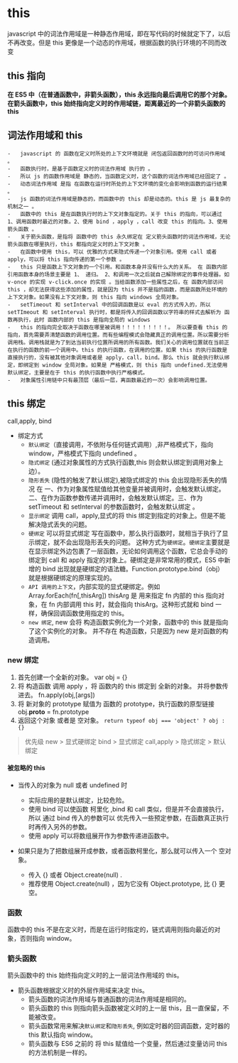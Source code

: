 # this

javascript 中的词法作用域是一种静态作用域，即在写代码的时候就定下了，以后不再改变。但是 this 更像是一个动态的作用域，根据函数的执行环境的不同而改变

## this 指向

**在 ES5 中（在普通函数中，非箭头函数），this 永远指向最后调用它的那个对象。在箭头函数中，this 始终指向定义时的作用域链，距离最近的一个非箭头函数的 this**

## 词法作用域和 this

    -   javascript 的 函数在定义时所处的上下文环境就是 闭包返回函数时的可访问作用域 。
    -   函数执行时，是基于函数定义时的词法作用域 执行的 。
    -   所以 js 的函数作用域是 静态的，当函数定义时，这个函数的词法作用域已经固定了 。
    -   动态词法作用域 是指 在函数在运行时所处的上下文环境的变化会影响到函数的运行结果 。
    -   js 函数的词法作用域是静态的，而函数中的 this 却是动态的。this 是 js 最复杂的机制之一 。
    -   函数中的 this 是在函数执行时的上下文对象指定的。关于 this 的指向，可以通过 1、调用函数时最近的对象。2、使用 bind ，apply ，call 改变 this 的指向。3、使用 箭头函数 。
    -   关于箭头函数，是指将 函数中的 this 永久绑定在 定义箭头函数时的词法作用域，无论箭头函数在哪里执行，this 都指向定义时的上下文对象 。
    -   在函数中使用 this，可以 优雅的方式来隐式传递一个对象引用。使用 call 或者 apply，可以将 this 指向传递的第一个参数 。
    -   this 只是函数上下文对象的一个引用。和函数本身并没有什么大的关系。 在 函数内部引用函数本身的场景主要是 1、 递归。 2、和调用一次之后就自己解除绑定的事件处理器。如 v-once 的实现 v-click.once 的实现 。当给函数添加一些属性之后，在 函数内部访问 this ，却无法获得这些添加的属性，就是因为 this 并不是指的函数，而是函数所处环境的上下文对象。如果没有上下文对象，则 this 指向 windows 全局对象。
    -   setTimeout 和 setInterval 中的回调函数是以 eval 的方式传入的，所以 setTImeout 和 setInterval 执行时，都是将传入的回调函数以字符串的样式去解析为 函数再执行，此时 函数内部的 this 是指向全局的 windows
    -   this 的指向完全取决于函数在哪里被调用！！！！！！！！！。 所以要查看 this 的指向，首先需要弄清楚函数的调用位置。而有些编程模式会隐藏真正的调用位置。所以需要分析调用栈。调用栈就是为了到达当前执行位置所调用的所有函数。我们关心的调用位置就在当前正在执行的函数的前一个调用中。this 的执行函数，在调用的位置。如果 this 的执行函数是 直接执行的，没有被其他对象调用或者是 apply，call，bind。那么 this 就会执行默认绑定，即绑定到 window 全局对象。如果是 严格模式，则 this 指向 undefined.无法使用默认绑定，主要是在于 this 的执行函数中执行严格模式。
    -   对象属性引用链中只有最顶层（最后一层，离函数最近的一次）会影响调用位置。

## this 绑定

call,apply, bind

- 绑定方式
  - `默认绑定`（直接调用，不依附与任何链式调用）,非严格模式下，指向 window，严格模式下指向 undefined 。
  - `隐式绑定` (通过对象属性的方式执行函数,this 则会默认绑定到调用对象上边）。
  - `隐形丢失` (隐性的触发了默认绑定),被隐式绑定的 this 会出现隐形丢失的情况 在 一、作为对象属性赋值给其他变量并被调用时，会触发默认绑定。二、在作为函数参数传递并调用时，会触发默认绑定。三、作为 setTimeout 和 setInterval 的参数函数时，会触发默认绑定 。
  - `显示绑定` 调用 call，apply,显式的将 this 绑定到指定的对象上。但是不能解决隐式丢失的问题。
  - `硬绑定` 可以将显式绑定 写在函数中，那么执行函数时，就相当于执行了显示绑定，就不会出现隐形丢失的问题。 这种方式为`硬绑定`。`硬绑定`主要就是在显示绑定外边包裹了一层函数，无论如何调用这个函数，它总会手动的绑定到 call 和 apply 指定的对象上。硬绑定是非常常用的模式，ES5 中新增的 bind 出现就是硬绑定的语法糖。Function.prototype.bind（obj） 就是根据硬绑定的原理实现的。
  - `API 调用的上下文`，内部实现的显式硬绑定。例如 Array.forEach(fn[,thisArg]) thisArg 是 用来指定 fn 内部的 this 指向对象，在 fn 内部调用 this 时，就会指向 thisArg。这种形式就和 bind 一样，确保回调函数使用指定的 this。
  - `new 绑定`, new 会将 构造函数实例化为一个对象，函数中的 this 就是指向了这个实例化的对象。 并不存在 构造函数，只是因为 new 是对函数的构造调用。

### new 绑定

1. 首先创建一个全新的对象。 var obj = {}
2. 将 构造函数 调用 apply ，将 函数内的 this 绑定到 全新的对象。 并将参数传进去。 fn.apply(obj,[args])
3. 将 新对象的 prototype 赋值为 函数的 prototype，执行函数的原型链接 obj.**proto** = fn.prototype
4. 返回这个对象 或者是 空对象。 `return typeof obj === 'object' ? obj : {}`

> 优先级 new > 显式硬绑定 bind > 显式绑定 call,apply > 隐式绑定 > 默认绑定

#### 被忽略的 this

- 当传入的对象为 null 或者 undefined 时

  - 实际应用的是默认绑定，比较危险。
  - 使用 bind 可以使函数 柯里化 ,bind 和 call 类似，但是并不会直接执行，所以 通过 bind 传入的参数可以 优先传入一些预定参数，在函数真正执行时再传入另外的参数。
  - 使用 apply 可以将数组展开作为参数传递进函数中。

- 如果只是为了把数组展开成参数，或者函数柯里化，那么就可以传入一个 空对象。
  - 传入 {} 或者 Object.create(null) .
  - 推荐使用 Object.create(null) ，因为它没有 Object.prototype, 比 {} 更空。

### 函数

函数中的 this 不是在定义时，而是在运行时指定的，链式调用则指向最近的对象，否则指向 window。

### 箭头函数

箭头函数中的 this 始终指向定义时的上一层词法作用域的 this。

- 箭头函数根据定义时的外层作用域来决定 this。
  - 箭头函数的词法作用域与普通函数的词法作用域是相同的。
  - 箭头函数的 this 则指向箭头函数被定义时的上一层 this，且一直保留，不能被改变。
  - 箭头函数常用来解决`默认绑定`和`隐形丢失`, 例如定时器的回调函数，定时器的 this 默认指向 window。
  - 箭头函数与 ES6 之前的 将 this 赋值给一个变量，然后通过变量访问 this 的方法机制是一样的。

